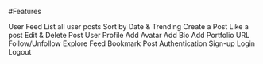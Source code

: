 #Features

User Feed
List all user posts
Sort by Date & Trending
Create a Post
Like a post
Edit & Delete Post
User Profile
Add Avatar
Add Bio
Add Portfolio URL
Follow/Unfollow
Explore Feed
Bookmark Post
Authentication
Sign-up
Login
Logout


